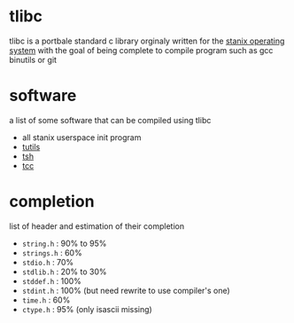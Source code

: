 # tlibc
tlibc is a portbale standard c library orginaly written for the [stanix operating system](https://github.com/tayoky/stanix) with the goal of being complete to compile program such as gcc binutils or git

# software
a list of some software that can be compiled using tlibc
- all stanix userspace init program
- [tutils](https://github.com/tayoky/tutils)
- [tsh](https://github.com/tayoky/tsh)
- [tcc](https://github.com/tinycc/tinycc)

# completion
list of header and estimation of their completion

- `string.h` : 90% to 95%
- `strings.h` : 60%
- `stdio.h` : 70%
- `stdlib.h` : 20% to 30%
- `stddef.h` : 100%
- `stdint.h` : 100% (but need rewrite to use compiler's one)
- `time.h` : 60%
- `ctype.h` : 95% (only isascii missing)
